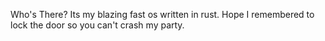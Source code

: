 Who's There? Its my blazing fast os written in rust. Hope I remembered to lock the door so you can't crash my party.
